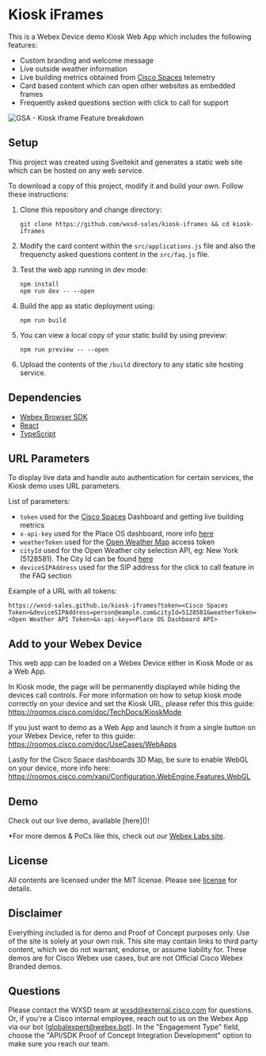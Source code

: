 # Kiosk iFrames

This is a Webex Device demo Kiosk Web App which includes the following features:

* Custom branding and welcome message
* Live outside weather information
* Live building metrics obtained from [Cisco Spaces](https://spaces.cisco.com/) telemetry
* Card based content which can open other websites as embedded frames
* Frequently asked questions section with click to call for support


![GSA - Kiosk iframe Feature breakdown](https://user-images.githubusercontent.com/21026209/213925528-4888992b-5a9f-4620-8702-f4ba07f6ba98.gif)

 

## Setup

This project was created using Sveltekit and generates a static web site which can be hosted on any web service.

To download a copy of this project, modify it and build your own. Follow these instructions:

1. Clone this repository and change directory:

    ```
    git clone https://github.com/wxsd-sales/kiosk-iframes && cd kiosk-iframes
    ```
   
2. Modify the card content within the ``src/applications.js`` file and also the frequencty asked questions content in the ``src/faq.js`` file.

3. Test the web app running in dev mode:

    ```
    npm install
    npm run dev -- --open
    ```
   
4. Build the app as static deployment using:

    ```
    npm run build
    ```

5. You can view a local copy of your static build by using preview:

    ```
    npm run preview -- --open
    ```

6. Upload the contents of the ``/build`` directory to any static site hosting service.

## Dependencies
- [Webex Browser SDK](https://github.com/webex/webex-js-sdk)
- [React](https://reactjs.org)
- [TypeScript](https://www.typescriptlang.org/)


## URL Parameters

To display live data and handle auto authentication for certain services, the Kiosk demo uses URL parameters.

List of parameters:

* ``token`` used for the [Cisco Spaces](https://spaces.cisco.com/) Dashboard and getting live building metrics
* ``x-api-key`` used for the Place OS dashboard, more info [here](https://docs.placeos.com/how-to/authentication/x-api-keys)
* ``weatherToken`` used for the [Open Weather Map](https://openweathermap.org/) access token
* ``cityId`` used for the Open Weather city selection API, eg: New York (5128581). The City Id can be found [here](https://openweathermap.org/city/5128581)
* ``deviceSIPAddress`` used for the SIP address for the click to call feature in the FAQ section

Example of a URL with all tokens:

```url
https://wxsd-sales.github.io/kiosk-iframes?token=<Cisco Spaces Token>&deviceSIPAddress=person@eample.com&cityId=5128581&weatherToken=<Open Weather API Token>&x-api-key=<Place OS Dashboard API>
```

## Add to your Webex Device

This web app can be loaded on a Webex Device either in Kiosk Mode or as a Web App.

In Kiosk mode, the page will be permanently displayed while hiding the devices call controls. For more information on how to setup kiosk mode correctly on your device and set the Kiosk URL, please refer this this guide: 
https://roomos.cisco.com/doc/TechDocs/KioskMode

If you just want to demo as a Web App and launch it from a single button on your Webex Device, refer to this guide: https://roomos.cisco.com/doc/UseCases/WebApps 

Lastly for the Cisco Space dashboards 3D Map, be sure to enable WebGL on your device, more info here: https://roomos.cisco.com/xapi/Configuration.WebEngine.Features.WebGL

  
## Demo

Check out our live demo, available [here]([<insert link>](https://wxsd-sales.github.io/kiosk-iframes))!

*For more demos & PoCs like this, check out our [Webex Labs site](https://collabtoolbox.cisco.com/webex-labs).


## License

All contents are licensed under the MIT license. Please see [license](LICENSE) for details.


## Disclaimer

Everything included is for demo and Proof of Concept purposes only. Use of the site is solely at your own risk. This site may contain links to third party content, which we do not warrant, endorse, or assume liability for. These demos are for Cisco Webex use cases, but are not Official Cisco Webex Branded demos.


## Questions
Please contact the WXSD team at [wxsd@external.cisco.com](mailto:wxsd@external.cisco.com?subject=kiosk-iframes) for questions. Or, if you're a Cisco internal employee, reach out to us on the Webex App via our bot (globalexpert@webex.bot). In the "Engagement Type" field, choose the "API/SDK Proof of Concept Integration Development" option to make sure you reach our team. 
